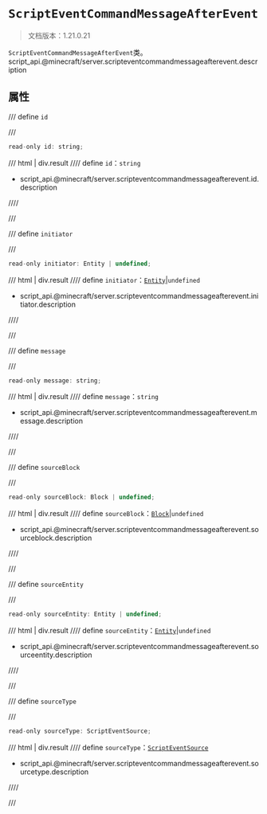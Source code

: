 # `ScriptEventCommandMessageAfterEvent`

> 文档版本：1.21.0.21

`ScriptEventCommandMessageAfterEvent`类。script_api.@minecraft/server.scripteventcommandmessageafterevent.description

## 属性

/// define
`id`


///

```js
read-only id: string;
```

/// html | div.result
//// define
`id`：`string`

- script_api.@minecraft/server.scripteventcommandmessageafterevent.id.description


////

///


/// define
`initiator`


///

```js
read-only initiator: Entity | undefined;
```

/// html | div.result
//// define
`initiator`：[`Entity`](./entity.md)|`undefined`

- script_api.@minecraft/server.scripteventcommandmessageafterevent.initiator.description


////

///


/// define
`message`


///

```js
read-only message: string;
```

/// html | div.result
//// define
`message`：`string`

- script_api.@minecraft/server.scripteventcommandmessageafterevent.message.description


////

///


/// define
`sourceBlock`


///

```js
read-only sourceBlock: Block | undefined;
```

/// html | div.result
//// define
`sourceBlock`：[`Block`](./block.md)|`undefined`

- script_api.@minecraft/server.scripteventcommandmessageafterevent.sourceblock.description


////

///


/// define
`sourceEntity`


///

```js
read-only sourceEntity: Entity | undefined;
```

/// html | div.result
//// define
`sourceEntity`：[`Entity`](./entity.md)|`undefined`

- script_api.@minecraft/server.scripteventcommandmessageafterevent.sourceentity.description


////

///


/// define
`sourceType`


///

```js
read-only sourceType: ScriptEventSource;
```

/// html | div.result
//// define
`sourceType`：[`ScriptEventSource`](./scripteventsource.md)

- script_api.@minecraft/server.scripteventcommandmessageafterevent.sourcetype.description


////

///

